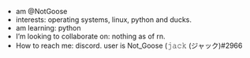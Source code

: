 - am @NotGoose
- interests: operating systems, linux, python and ducks.
- am learning: python 
- I’m looking to collaborate on: nothing as of rn.
- How to reach me: discord. user is Not_Goose (𝚓𝚊𝚌𝚔 (ジャック)#2966

<!---
NotGoose/NotGoose is a ✨ special ✨ repository because its `README.md` (this file) appears on your GitHub profile.
You can click the Preview link to take a look at your changes.
--->
